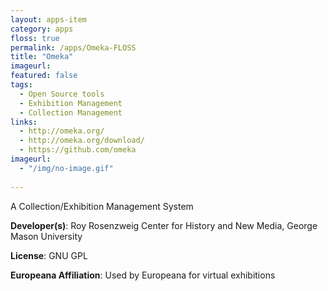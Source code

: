 ```yaml
---
layout: apps-item
category: apps
floss: true
permalink: /apps/Omeka-FLOSS
title: "Omeka"
imageurl:
featured: false
tags:
  - Open Source tools
  - Exhibition Management
  - Collection Management
links:
  - http://omeka.org/
  - http://omeka.org/download/
  - https://github.com/omeka
imageurl:
  - "/img/no-image.gif"
  
---
```


A Collection/Exhibition Management System

**Developer(s)**: Roy Rosenzweig Center for History and New Media, George Mason University

**License**: GNU GPL

**Europeana Affiliation**: Used by Europeana for virtual exhibitions
